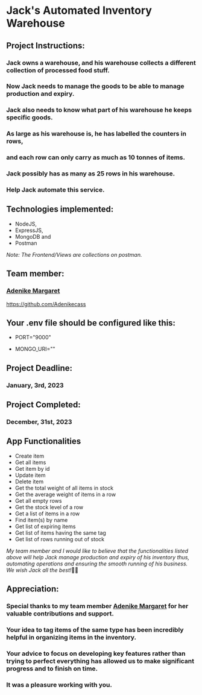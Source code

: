 # Jack's Automated Inventory Warehouse

## Project Instructions:
### Jack owns a warehouse, and his warehouse collects a different collection of processed food stuff. 
### Now Jack needs to manage the goods to be able to manage production and expiry. 
### Jack also needs to know what part of his warehouse he keeps specific goods. 
### As large as his warehouse is, he has labelled the counters in rows, 
### and each row can only carry as much as 10 tonnes of items. 
### Jack possibly has as many as 25 rows in his warehouse. 
### Help Jack automate this service.

## Technologies implemented:
- NodeJS, 
- ExpressJS,
- MongoDB and
- Postman

*Note: The Frontend/Views are collections on postman.*

## Team member:
### <a href="https://github.com/Adenikecass">Adenike Margaret</a>
https://github.com/Adenikecass

## Your .env file should be configured like this:

[//]: # (use port 9000 or any free port)
- PORT="9000" 

[//]: # ( MongoDb API key goes between the double quotes below)
- MONGO_URI="" 

## Project Deadline:
### January, 3rd, 2023

## Project Completed:
### December, 31st, 2023

## App Functionalities
- Create item
- Get all items
- Get item by id
- Update item
- Delete item
- Get the total weight of all items in stock
- Get the average weight of items in a row
- Get all empty rows
- Get the stock level of a row
- Get a list of items in a row
- Find item(s) by name
- Get list of expiring items
- Get list of items having the same tag
- Get list of rows running out of stock

*My team member and I would like to believe that the functionalities*
*listed above will help Jack manage production and expiry of his inventory*
*thus, automating operations and ensuring the smooth running of his business.*
*We wish Jack all the best!*🙌😊

## Appreciation:
### Special thanks to my team member <a href="https://github.com/Adenikecass">Adenike Margaret</a> for her valuable contributions and support. 
### Your idea to tag items of the same type has been incredibly helpful in organizing items in the inventory. 
### Your advice to focus on developing key features rather than trying to perfect everything has allowed us to make significant progress and to finish on time. 
### It was a pleasure working with you.
